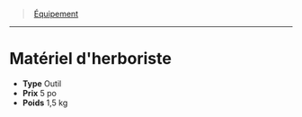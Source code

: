 ﻿---
!Equipment
Type: Outil
Price: 5 po
Weight: 1,5 kg
Id: equipment_hd.md#matériel-dherboriste
ParentLink: equipment_hd.md#Équipement
Name: Matériel d'herboriste
ParentName: Équipement
NameLevel: 1
Attributes: {}
---
> [Équipement](hd_equipment.md)

---

# Matériel d'herboriste

- **Type** Outil
- **Prix** 5 po
- **Poids** 1,5 kg

